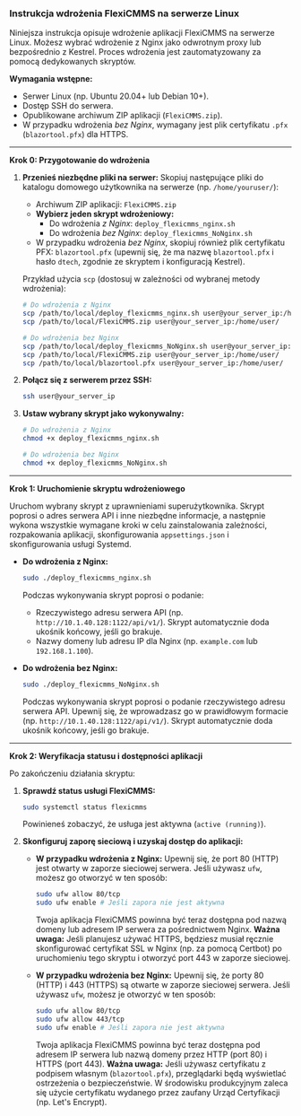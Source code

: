 ### Instrukcja wdrożenia FlexiCMMS na serwerze Linux

Niniejsza instrukcja opisuje wdrożenie aplikacji FlexiCMMS na serwerze Linux. Możesz wybrać wdrożenie z Nginx jako odwrotnym proxy lub bezpośrednio z Kestrel. Proces wdrożenia jest zautomatyzowany za pomocą dedykowanych skryptów.

**Wymagania wstępne:**

*   Serwer Linux (np. Ubuntu 20.04+ lub Debian 10+).
*   Dostęp SSH do serwera.
*   Opublikowane archiwum ZIP aplikacji (`FlexiCMMS.zip`).
*   W przypadku wdrożenia *bez Nginx*, wymagany jest plik certyfikatu `.pfx` (`blazortool.pfx`) dla HTTPS.

---

**Krok 0: Przygotowanie do wdrożenia**

1.  **Przenieś niezbędne pliki na serwer:**
    Skopiuj następujące pliki do katalogu domowego użytkownika na serwerze (np. `/home/youruser/`):
    *   Archiwum ZIP aplikacji: `FlexiCMMS.zip`
    *   **Wybierz jeden skrypt wdrożeniowy:**
        *   Do wdrożenia *z Nginx*: `deploy_flexicmms_nginx.sh`
        *   Do wdrożenia *bez Nginx*: `deploy_flexicmms_NoNginx.sh`
    *   W przypadku wdrożenia *bez Nginx*, skopiuj również plik certyfikatu PFX: `blazortool.pfx` (upewnij się, że ma nazwę `blazortool.pfx` i hasło `dtech`, zgodnie ze skryptem i konfiguracją Kestrel).

    Przykład użycia `scp` (dostosuj w zależności od wybranej metody wdrożenia):
    ```bash
    # Do wdrożenia z Nginx
    scp /path/to/local/deploy_flexicmms_nginx.sh user@your_server_ip:/home/user/
    scp /path/to/local/FlexiCMMS.zip user@your_server_ip:/home/user/

    # Do wdrożenia bez Nginx
    scp /path/to/local/deploy_flexicmms_NoNginx.sh user@your_server_ip:/home/user/
    scp /path/to/local/FlexiCMMS.zip user@your_server_ip:/home/user/
    scp /path/to/local/blazortool.pfx user@your_server_ip:/home/user/
    ```

2.  **Połącz się z serwerem przez SSH:**
    ```bash
    ssh user@your_server_ip
    ```

3.  **Ustaw wybrany skrypt jako wykonywalny:**
    ```bash
    # Do wdrożenia z Nginx
    chmod +x deploy_flexicmms_nginx.sh

    # Do wdrożenia bez Nginx
    chmod +x deploy_flexicmms_NoNginx.sh
    ```

---

**Krok 1: Uruchomienie skryptu wdrożeniowego**

Uruchom wybrany skrypt z uprawnieniami superużytkownika. Skrypt poprosi o adres serwera API i inne niezbędne informacje, a następnie wykona wszystkie wymagane kroki w celu zainstalowania zależności, rozpakowania aplikacji, skonfigurowania `appsettings.json` i skonfigurowania usługi Systemd.

*   **Do wdrożenia z Nginx:**
    ```bash
    sudo ./deploy_flexicmms_nginx.sh
    ```
    Podczas wykonywania skrypt poprosi o podanie:
    *   Rzeczywistego adresu serwera API (np. `http://10.1.40.128:1122/api/v1/`). Skrypt automatycznie doda ukośnik końcowy, jeśli go brakuje.
    *   Nazwy domeny lub adresu IP dla Nginx (np. `example.com` lub `192.168.1.100`).

*   **Do wdrożenia bez Nginx:**
    ```bash
    sudo ./deploy_flexicmms_NoNginx.sh
    ```
    Podczas wykonywania skrypt poprosi o podanie rzeczywistego adresu serwera API. Upewnij się, że wprowadzasz go w prawidłowym formacie (np. `http://10.1.40.128:1122/api/v1/`). Skrypt automatycznie doda ukośnik końcowy, jeśli go brakuje.

---

**Krok 2: Weryfikacja statusu i dostępności aplikacji**

Po zakończeniu działania skryptu:

1.  **Sprawdź status usługi FlexiCMMS:**
    ```bash
    sudo systemctl status flexicmms
    ```
    Powinieneś zobaczyć, że usługa jest aktywna (`active (running)`).

2.  **Skonfiguruj zaporę sieciową i uzyskaj dostęp do aplikacji:**

    *   **W przypadku wdrożenia z Nginx:**
        Upewnij się, że port 80 (HTTP) jest otwarty w zaporze sieciowej serwera. Jeśli używasz `ufw`, możesz go otworzyć w ten sposób:
        ```bash
        sudo ufw allow 80/tcp
        sudo ufw enable # Jeśli zapora nie jest aktywna
        ```
        Twoja aplikacja FlexiCMMS powinna być teraz dostępna pod nazwą domeny lub adresem IP serwera za pośrednictwem Nginx.
        **Ważna uwaga:** Jeśli planujesz używać HTTPS, będziesz musiał ręcznie skonfigurować certyfikat SSL w Nginx (np. za pomocą Certbot) po uruchomieniu tego skryptu i otworzyć port 443 w zaporze sieciowej.

    *   **W przypadku wdrożenia bez Nginx:**
        Upewnij się, że porty 80 (HTTP) i 443 (HTTPS) są otwarte w zaporze sieciowej serwera. Jeśli używasz `ufw`, możesz je otworzyć w ten sposób:
        ```bash
        sudo ufw allow 80/tcp
        sudo ufw allow 443/tcp
        sudo ufw enable # Jeśli zapora nie jest aktywna
        ```
        Twoja aplikacja FlexiCMMS powinna być teraz dostępna pod adresem IP serwera lub nazwą domeny przez HTTP (port 80) i HTTPS (port 443).
        **Ważna uwaga:** Jeśli używasz certyfikatu z podpisem własnym (`blazortool.pfx`), przeglądarki będą wyświetlać ostrzeżenia o bezpieczeństwie. W środowisku produkcyjnym zaleca się użycie certyfikatu wydanego przez zaufany Urząd Certyfikacji (np. Let's Encrypt).
